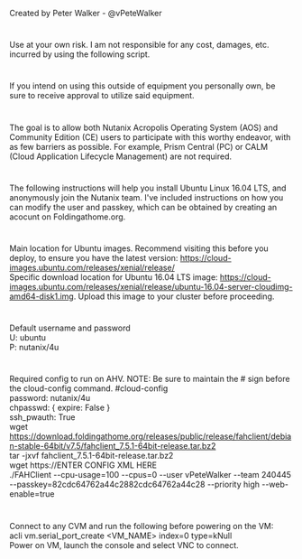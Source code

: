 Created by Peter Walker - @vPeteWalker  
#
Use at your own risk. I am not responsible for any cost, damages, etc. incurred by using the following script.  
#
If you intend on using this outside of equipment you personally own, be sure to receive approval to utilize said equipment.  
#
The goal is to allow both Nutanix Acropolis Operating System (AOS) and Community Edition (CE) users to participate with this worthy endeavor, with as few barriers as possible. For example, Prism Central (PC) or CALM (Cloud Application Lifecycle Management) are not required.  
#
The following instructions will help you install Ubuntu Linux 16.04 LTS, and anonymously join the Nutanix team.  I've included instructions on how you can modify the user and passkey, which can be obtained by creating an acocunt on Foldingathome.org.  
#
Main location for Ubuntu images. Recommend visiting this before you deploy, to ensure you have the latest version: https://cloud-images.ubuntu.com/releases/xenial/release/  
Specific download location for Ubuntu 16.04 LTS image: https://cloud-images.ubuntu.com/releases/xenial/release/ubuntu-16.04-server-cloudimg-amd64-disk1.img. Upload this image to your cluster before proceeding.  
#
Default username and password  
U: ubuntu  
P: nutanix/4u  
#
Required config to run on AHV. NOTE: Be sure to maintain the # sign before the cloud-config command.
#cloud-config  
password: nutanix/4u  
chpasswd: { expire: False }  
ssh_pwauth: True  
wget https://download.foldingathome.org/releases/public/release/fahclient/debian-stable-64bit/v7.5/fahclient_7.5.1-64bit-release.tar.bz2  
tar -jxvf fahclient_7.5.1-64bit-release.tar.bz2  
wget https://ENTER CONFIG XML HERE  
./FAHClient --cpu-usage=100 --cpus=0 --user vPeteWalker --team 240445 --passkey=82cdc64762a44c2882cdc64762a44c28 --priority high --web-enable=true  
#
Connect to any CVM and run the following before powering on the VM:  
acli vm.serial_port_create <VM_NAME> index=0 type=kNull  
Power on VM, launch the console and select VNC to connect.  
